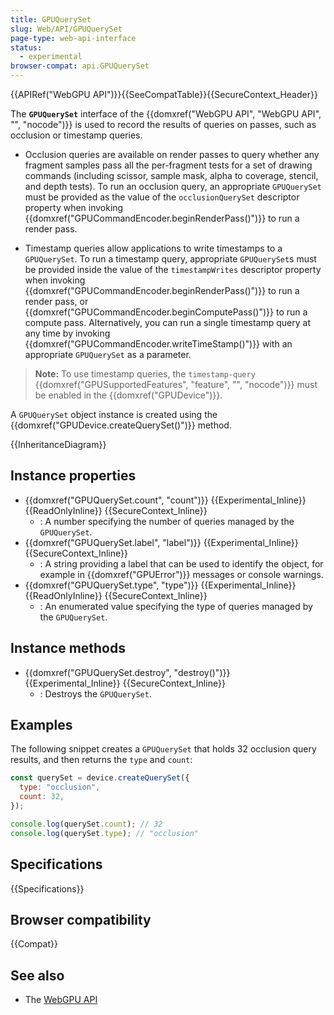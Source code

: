 ```yaml
---
title: GPUQuerySet
slug: Web/API/GPUQuerySet
page-type: web-api-interface
status:
  - experimental
browser-compat: api.GPUQuerySet
---
```


{{APIRef("WebGPU API")}}{{SeeCompatTable}}{{SecureContext_Header}}

The **`GPUQuerySet`** interface of the {{domxref("WebGPU API", "WebGPU API", "", "nocode")}} is used to record the results of queries on passes, such as occlusion or timestamp queries.

- Occlusion queries are available on render passes to query whether any fragment samples pass all the per-fragment tests for a set of drawing commands (including scissor, sample mask, alpha to coverage, stencil, and depth tests). To run an occlusion query, an appropriate `GPUQuerySet` must be provided as the value of the `occlusionQuerySet` descriptor property when invoking {{domxref("GPUCommandEncoder.beginRenderPass()")}} to run a render pass.

- Timestamp queries allow applications to write timestamps to a `GPUQuerySet`. To run a timestamp query, appropriate `GPUQuerySet`s must be provided inside the value of the `timestampWrites` descriptor property when invoking {{domxref("GPUCommandEncoder.beginRenderPass()")}} to run a render pass, or {{domxref("GPUCommandEncoder.beginComputePass()")}} to run a compute pass. Alternatively, you can run a single timestamp query at any time by invoking {{domxref("GPUCommandEncoder.writeTimeStamp()")}} with an appropriate `GPUQuerySet` as a parameter.

> **Note:** To use timestamp queries, the `timestamp-query` {{domxref("GPUSupportedFeatures", "feature", "", "nocode")}} must be enabled in the {{domxref("GPUDevice")}}.

A `GPUQuerySet` object instance is created using the {{domxref("GPUDevice.createQuerySet()")}} method.

{{InheritanceDiagram}}

## Instance properties

- {{domxref("GPUQuerySet.count", "count")}} {{Experimental_Inline}} {{ReadOnlyInline}} {{SecureContext_Inline}}
  - : A number specifying the number of queries managed by the `GPUQuerySet`.
- {{domxref("GPUQuerySet.label", "label")}} {{Experimental_Inline}} {{SecureContext_Inline}}
  - : A string providing a label that can be used to identify the object, for example in {{domxref("GPUError")}} messages or console warnings.
- {{domxref("GPUQuerySet.type", "type")}} {{Experimental_Inline}} {{ReadOnlyInline}} {{SecureContext_Inline}}
  - : An enumerated value specifying the type of queries managed by the `GPUQuerySet`.

## Instance methods

- {{domxref("GPUQuerySet.destroy", "destroy()")}} {{Experimental_Inline}} {{SecureContext_Inline}}
  - : Destroys the `GPUQuerySet`.

## Examples

The following snippet creates a `GPUQuerySet` that holds 32 occlusion query results, and then returns the `type` and `count`:

```js
const querySet = device.createQuerySet({
  type: "occlusion",
  count: 32,
});

console.log(querySet.count); // 32
console.log(querySet.type); // "occlusion"
```

## Specifications

{{Specifications}}

## Browser compatibility

{{Compat}}

## See also

- The [WebGPU API](/en-US/docs/Web/API/WebGPU_API)
